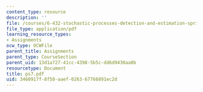 ```yaml
---
content_type: resource
description: ''
file: /courses/6-432-stochastic-processes-detection-and-estimation-spring-2004/3460917f8f50aaef026367766891ec2d_ps7.pdf
file_type: application/pdf
learning_resource_types:
- Assignments
ocw_type: OCWFile
parent_title: Assignments
parent_type: CourseSection
parent_uid: 13d1a727-41cc-4398-5b5c-dd6d9430aa0b
resourcetype: Document
title: ps7.pdf
uid: 3460917f-8f50-aaef-0263-67766891ec2d
---
```

